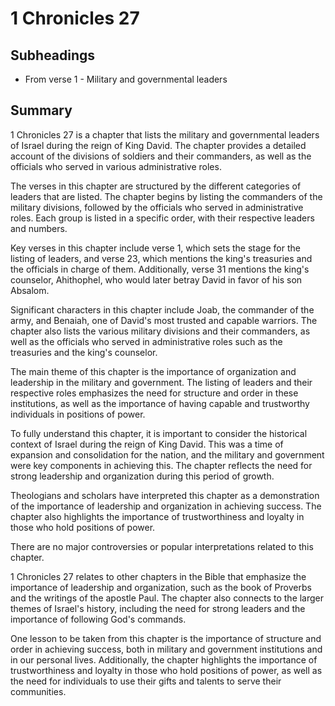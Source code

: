 # 1 Chronicles 27

## Subheadings

* From verse 1 - Military and governmental leaders

## Summary

1 Chronicles 27 is a chapter that lists the military and governmental leaders of Israel during the reign of King David. The chapter provides a detailed account of the divisions of soldiers and their commanders, as well as the officials who served in various administrative roles.

The verses in this chapter are structured by the different categories of leaders that are listed. The chapter begins by listing the commanders of the military divisions, followed by the officials who served in administrative roles. Each group is listed in a specific order, with their respective leaders and numbers.

Key verses in this chapter include verse 1, which sets the stage for the listing of leaders, and verse 23, which mentions the king's treasuries and the officials in charge of them. Additionally, verse 31 mentions the king's counselor, Ahithophel, who would later betray David in favor of his son Absalom.

Significant characters in this chapter include Joab, the commander of the army, and Benaiah, one of David's most trusted and capable warriors. The chapter also lists the various military divisions and their commanders, as well as the officials who served in administrative roles such as the treasuries and the king's counselor.

The main theme of this chapter is the importance of organization and leadership in the military and government. The listing of leaders and their respective roles emphasizes the need for structure and order in these institutions, as well as the importance of having capable and trustworthy individuals in positions of power.

To fully understand this chapter, it is important to consider the historical context of Israel during the reign of King David. This was a time of expansion and consolidation for the nation, and the military and government were key components in achieving this. The chapter reflects the need for strong leadership and organization during this period of growth.

Theologians and scholars have interpreted this chapter as a demonstration of the importance of leadership and organization in achieving success. The chapter also highlights the importance of trustworthiness and loyalty in those who hold positions of power.

There are no major controversies or popular interpretations related to this chapter.

1 Chronicles 27 relates to other chapters in the Bible that emphasize the importance of leadership and organization, such as the book of Proverbs and the writings of the apostle Paul. The chapter also connects to the larger themes of Israel's history, including the need for strong leaders and the importance of following God's commands.

One lesson to be taken from this chapter is the importance of structure and order in achieving success, both in military and government institutions and in our personal lives. Additionally, the chapter highlights the importance of trustworthiness and loyalty in those who hold positions of power, as well as the need for individuals to use their gifts and talents to serve their communities.